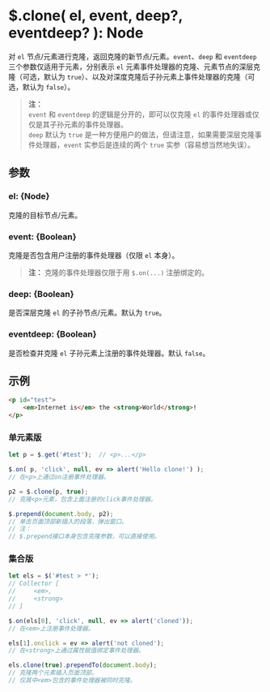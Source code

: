 # $.clone( el, event, deep?, eventdeep? ): Node

对 `el` 节点/元素进行克隆，返回克隆的新节点/元素。`event`、`deep` 和 `eventdeep` 三个参数仅适用于元素，分别表示 `el` 元素事件处理器的克隆、元素节点的深层克隆（可选，默认为 `true`）、以及对深度克隆后子孙元素上事件处理器的克隆（可选，默认为 `false`）。

> **注：**<br>
> `event` 和 `eventdeep` 的逻辑是分开的，即可以仅克隆 `el` 的事件处理器或仅仅是其子孙元素的事件处理器。<br>
> `deep` 默认为 `true` 是一种方便用户的做法，但请注意，如果需要深层克隆事件处理器，`event` 实参后是连续的两个 `true` 实参（容易想当然地失误）。<br>


## 参数

### el: {Node}

克隆的目标节点/元素。


### event: {Boolean}

克隆是否包含用户注册的事件处理器（仅限 `el` 本身）。

> **注：**
> 克隆的事件处理器仅限于用 `$.on(...)` 注册绑定的。


### deep: {Boolean}

是否深层克隆 `el` 的子孙节点/元素。默认为 `true`。


### eventdeep: {Boolean}

是否检查并克隆 `el` 子孙元素上注册的事件处理器。默认 `false`。


## 示例

```html
<p id="test">
    <em>Internet is</em> the <strong>World</strong>!
</p>
```


### 单元素版

```js
let p = $.get('#test');  // <p>...</p>

$.on( p, 'click', null, ev => alert('Hello clone!') );
// 在<p>上通过on注册事件处理器。

p2 = $.clone(p, true);
// 克隆<p>元素，包含上面注册的click事件处理器。

$.prepend(document.body, p2);
// 单击页面顶部新插入的段落，弹出窗口。
// 注：
// $.prepend接口本身包含克隆参数，可以直接使用。
```


### 集合版

```js
let els = $('#test > *');
// Collector [
//     <em>,
//     <strong>
// ]

$.on(els[0], 'click', null, ev => alert('cloned'));
// 在<em>上注册事件处理器。

els[1].onclick = ev => alert('not cloned');
// 在<strong>上通过属性赋值绑定事件处理器。

els.clone(true).prependTo(document.body);
// 克隆两个元素插入页面顶部。
// 仅其中<em>包含的事件处理器被同时克隆。
```
